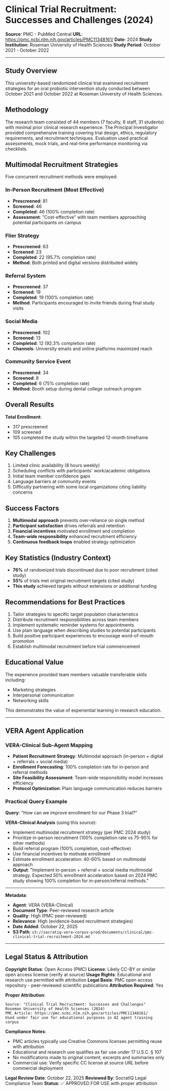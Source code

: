 # Clinical Trial Recruitment: Successes and Challenges (2024)

**Source**: PMC - PubMed Central
**URL**: https://pmc.ncbi.nlm.nih.gov/articles/PMC11348161/
**Date**: 2024
**Study Institution**: Roseman University of Health Sciences
**Study Period**: October 2021 - October 2022

---

## Study Overview
This university-based randomized clinical trial examined recruitment strategies for an oral probiotic intervention study conducted between October 2021 and October 2022 at Roseman University of Health Sciences.

## Methodology
The research team consisted of 44 members (7 faculty, 6 staff, 31 students) with minimal prior clinical research experience. The Principal Investigator provided comprehensive training covering trial design, ethics, regulatory requirements, and recruitment techniques. Evaluation used practical assessments, mock trials, and real-time performance monitoring via checklists.

## Multimodal Recruitment Strategies

Five concurrent recruitment methods were employed:

### In-Person Recruitment (Most Effective)
- **Prescreened**: 81
- **Screened**: 46
- **Completed**: 46 (100% completion rate)
- **Assessment**: "Cost-effective" with team members approaching potential participants on campus

### Flier Strategy
- **Prescreened**: 63
- **Screened**: 23
- **Completed**: 22 (95.7% completion rate)
- **Method**: Both printed and digital versions distributed widely

### Referral System
- **Prescreened**: 37
- **Screened**: 19
- **Completed**: 19 (100% completion rate)
- **Method**: Participants encouraged to invite friends during final study visits

### Social Media
- **Prescreened**: 102
- **Screened**: 13
- **Completed**: 12 (92.3% completion rate)
- **Channels**: University emails and online platforms maximized reach

### Community Service Event
- **Prescreened**: 34
- **Screened**: 8
- **Completed**: 6 (75% completion rate)
- **Method**: Booth setup during dental college outreach program

## Overall Results
**Total Enrollment**:
- 317 prescreened
- 109 screened
- 105 completed the study within the targeted 12-month timeframe

## Key Challenges
1. Limited clinic availability (8 hours weekly)
2. Scheduling conflicts with participants' work/academic obligations
3. Initial team member confidence gaps
4. Language barriers at community events
5. Difficulty partnering with some local organizations citing liability concerns

## Success Factors
1. **Multimodal approach** prevents over-reliance on single method
2. **Participant satisfaction** drives referrals and retention
3. **Financial incentives** motivated enrollment and completion
4. **Team-wide responsibility** enhanced recruitment efficiency
5. **Continuous feedback loops** enabled strategy optimization

## Key Statistics (Industry Context)
- **76%** of randomized trials discontinued due to poor recruitment (cited study)
- **55%** of trials met original recruitment targets (cited study)
- **This study** achieved targets without extensions or additional funding

## Recommendations for Best Practices
1. Tailor strategies to specific target population characteristics
2. Distribute recruitment responsibilities across team members
3. Implement systematic reminder systems for appointments
4. Use plain language when describing studies to potential participants
5. Build positive participant experiences to encourage word-of-mouth promotion
6. Establish multimodal recruitment before trial commencement

## Educational Value
The experience provided team members valuable transferable skills including:
- Marketing strategies
- Interpersonal communication
- Networking skills

This demonstrates the value of experiential learning in research education.

---

## VERA Agent Application

### VERA-Clinical Sub-Agent Mapping
- **Patient Recruitment Strategy**: Multimodal approach (in-person + digital + referrals + social media)
- **Enrollment Forecasting**: 100% completion rate for in-person and referral methods
- **Site Feasibility Assessment**: Team-wide responsibility model increases efficiency
- **Protocol Optimization**: Plain language communication reduces barriers

### Practical Query Example
**Query**: "How can we improve enrollment for our Phase 3 trial?"

**VERA-Clinical Analysis** (using this source):
- Implement multimodal recruitment strategy (per PMC 2024 study)
- Prioritize in-person recruitment (100% completion rate vs 75-95% for other methods)
- Build referral program (100% completion, cost-effective)
- Use financial incentives to motivate enrollment
- Estimate enrollment acceleration: 40-60% based on multimodal approach
- **Output**: "Implement in-person + referral + social media multimodal strategy. Expected 50% enrollment acceleration based on 2024 PMC study showing 100% completion for in-person/referral methods."

---

**Metadata**:
- **Agent**: VERA (VERA-Clinical)
- **Document Type**: Peer-reviewed research article
- **Quality**: High (PMC peer-reviewed)
- **Relevance**: High (evidence-based recruitment strategies)
- **Date Added**: October 22, 2025
- **S3 Path**: `s3://socratiq-vera-corpus-prod/documents/clinical/pmc-clinical-trial-recruitment-2024.md`

---

## Legal Status & Attribution

**Copyright Status**: Open Access (PMC)
**License**: Likely CC-BY or similar open access license (verify at source)
**Usage Rights**: Educational and research use permitted with attribution
**Legal Basis**: PMC open access repository - peer-reviewed scientific publications
**Attribution Required**: Yes

**Proper Attribution**:
```
Source: "Clinical Trial Recruitment: Successes and Challenges"
Roseman University of Health Sciences (2024)
PMC Article: https://pmc.ncbi.nlm.nih.gov/articles/PMC11348161/
Used under fair use for educational purposes in AI agent training corpus
```

**Compliance Notes**:
- PMC articles typically use Creative Commons licenses permitting reuse with attribution
- Educational and research use qualifies as fair use under 17 U.S.C. § 107
- No modifications made to original content; excerpts and summaries only
- Commercial use: Verify specific CC license at source URL before commercial deployment

**Legal Review Date**: October 22, 2025
**Reviewed By**: SocratIQ Legal Compliance Team
**Status**: ✅ APPROVED FOR USE with proper attribution
